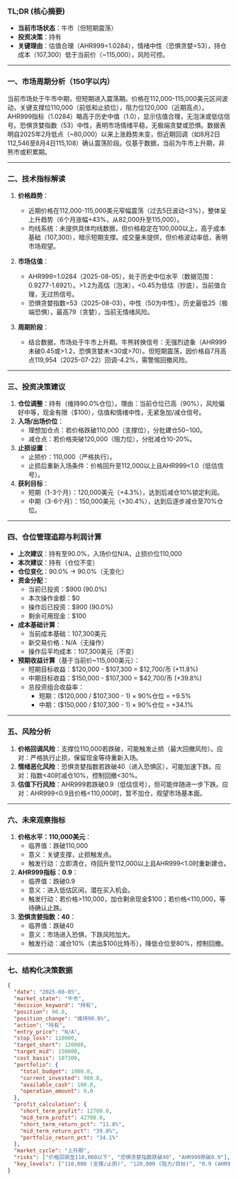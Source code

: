 ### TL;DR (核心摘要)
- **当前市场状态**：牛市（但短期震荡）  
- **投资决策**：持有  
- **关键理由**：估值合理（AHR999=1.0284），情绪中性（恐惧贪婪=53），持仓成本（107,300）低于当前价（~115,000），风险可控。  

---

### 一、市场周期分析（150字以内）
当前市场处于牛市中期，但短期进入震荡期。价格在112,000-115,000美元区间波动，关键支撑位110,000（前低和止损位），阻力位120,000（近期高点）。AHR999指标（1.0284）略高于历史中值（1.0），显示估值合理，无泡沫或低估信号。恐惧贪婪指数（53）中性，表明市场情绪平稳，无极端贪婪或恐惧。数据表明自2025年2月低点（~80,000）以来上涨趋势未变，但近期回调（如8月2日112,546至8月4日115,108）确认震荡阶段。仅基于数据，当前为牛市上升期，非熊市或积累期。

---

### 二、技术指标解读
1. **价格趋势**：  
   - 近期价格在112,000-115,000美元窄幅震荡（过去5日波动<3%），整体呈上升趋势（6个月涨幅+43%，从82,000升至115,000）。  
   - 均线系统：未提供具体均线数据，但价格稳定在100,000以上，高于成本基础（107,300），暗示短期支撑。成交量未提供，但价格波动率低，表明市场观望。  
   
2. **市场估值**：  
   - AHR999=1.0284（2025-08-05），处于历史中位水平（数据范围：0.9277-1.6921）。>1.2为高估（泡沫），<0.45为低估（抄底），当前值合理，无过热信号。  
   - 恐惧贪婪指数=53（2025-08-03），中性（50为中性）。历史最低25（极端恐惧），最高79（贪婪），当前无情绪风险。  

3. **周期阶段**：  
   - 结合数据，市场处于牛市上升期。牛熊转换信号：无强烈迹象（AHR999未破0.45或>1.2，恐惧贪婪未<30或>70）。但短期震荡，因价格自7月高点119,954（2025-07-22）回调-4.2%，需警惕回撤风险。

---

### 三、投资决策建议
1. **仓位调整**：持有（维持90.0%仓位）。理由：当前仓位已高（90%），风险偏好中等，现金有限（$100），估值和情绪中性，无紧急加/减仓信号。  
2. **入场/出场价位**：  
   - 理想加仓点：若价格跌破110,000（支撑位），分批建仓$50-$100。  
   - 减仓点：若价格突破120,000（阻力位），分批减仓10-20%。  
3. **止损设置**：  
   - 止损价：110,000（严格执行）。  
   - 止损后重新入场条件：价格回升至112,000以上且AHR999<1.0（低估信号）。  
4. **获利目标**：  
   - 短期（1-3个月）：120,000美元（+4.3%），达到后减仓10%锁定利润。  
   - 中期（3-6个月）：150,000美元（+30.4%），达到后逐步减仓至70%仓位。

---

### 四、仓位管理追踪与利润计算
- **上次建议**：持有至90.0%，入场价位N/A，止损价位110,000  
- **本次建议**：持有（仓位不变）  
- **仓位变化**：90.0% → 90.0%（无变化）  
- **资金分配**：  
  - 当前已投资：$900 (90.0%)  
  - 本次操作金额：$0  
  - 操作后已投资：$900 (90.0%)  
  - 剩余可用现金：$100  
- **成本基础计算**：  
  - 当前成本基础：107,300美元  
  - 新交易价格：N/A（无操作）  
  - 操作后平均成本：107,300美元（不变）  
- **预期收益计算**（基于当前价~115,000美元）：  
  - 短期目标收益：$120,000 - $107,300 = $12,700/币 (+11.8%)  
  - 中期目标收益：$150,000 - $107,300 = $42,700/币 (+39.8%)  
  - 总投资组合收益率：  
    - 短期：($120,000 / $107,300 - 1) × 90%仓位 = +9.5%  
    - 中期：($150,000 / $107,300 - 1) × 90%仓位 = +34.1%  

---

### 五、风险分析
1. **价格回调风险**：支撑位110,000若跌破，可能触发止损（最大回撤风险）。应对：严格执行止损，保留现金等待重新入场。  
2. **情绪恶化风险**：恐惧贪婪指数若跌破40（进入恐惧区），可能加速下跌。应对：指数<40时减仓10%，控制回撤<30%。  
3. **估值下行风险**：AHR999若跌破0.9（低估信号），但可能伴随进一步下跌。应对：AHR999<0.9且价格<110,000时，暂不加仓，观望市场基本面。  

---

### 六、未来观察指标
1. **价格水平：110,000美元**：  
   - 临界值：跌破110,000  
   - 意义：关键支撑，止损触发点。  
   - 触发行动：立即清仓，待回升至112,000以上且AHR999<1.0时重新建仓。  
2. **AHR999指标：0.9**：  
   - 临界值：跌破0.9  
   - 意义：进入低估区间，潜在买入机会。  
   - 触发行动：若价格>110,000，加仓剩余现金$100；若价格<110,000，等待确认止跌。  
3. **恐惧贪婪指数：40**：  
   - 临界值：跌破40  
   - 意义：市场进入恐惧，下跌风险加大。  
   - 触发行动：减仓10%（卖出$100比特币），降低仓位至80%，控制回撤。  

---

### 七、结构化决策数据
```json
{
  "date": "2025-08-05",
  "market_state": "牛市",
  "decision_keyword": "持有",
  "position": 90.0,
  "position_change": "维持90.0%",
  "action": "持有",
  "entry_price": "N/A",
  "stop_loss": 110000,
  "target_short": 120000,
  "target_mid": 150000,
  "cost_basis": 107300,
  "portfolio": {
    "total_budget": 1000.0,
    "current_invested": 900.0,
    "available_cash": 100.0,
    "operation_amount": 0.0
  },
  "profit_calculation": {
    "short_term_profit": 12700.0,
    "mid_term_profit": 42700.0,
    "short_term_return_pct": "11.8%",
    "mid_term_return_pct": "39.8%",
    "portfolio_return_pct": "34.1%"
  },
  "market_cycle": "上升期",
  "risks": ["价格回调至110,000以下", "恐惧贪婪指数跌破40", "AHR999跌破0.9"],
  "key_levels": ["110,000 (支撑/止损)", "120,000 (阻力/目标)", "0.9 (AHR999低估临界)"]
}
```
